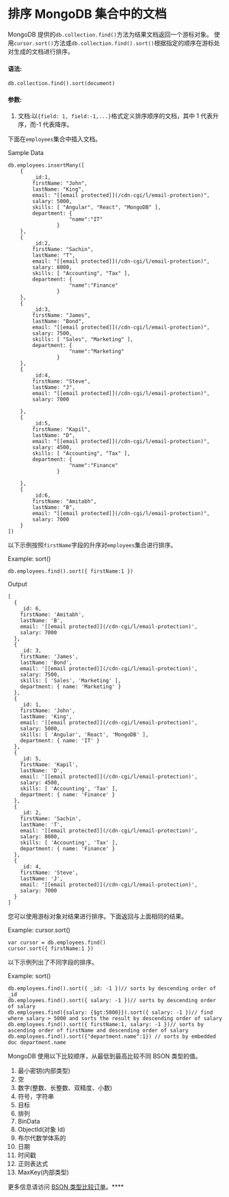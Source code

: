 # 排序 MongoDB 集合中的文档



MongoDB 提供的`db.collection.find()`方法为结果文档返回一个游标对象。 使用`cursor.sort()`方法或`db.collection.find().sort()`根据指定的顺序在游标处对生成的文档进行排序。

#### 语法:

```
db.collection.find().sort(document)
```

#### 参数:

1.  文档:以`{field: 1, field:-1,...}`格式定义排序顺序的文档，其中 1 代表升序，而-1 代表降序。

下面在`employees`集合中插入文档。

Sample Data 

```
db.employees.insertMany([
    { 
        _id:1,
        firstName: "John",
        lastName: "King",
        email: "[[email protected]](/cdn-cgi/l/email-protection)",
        salary: 5000,
        skills: [ "Angular", "React", "MongoDB" ],
        department: { 
                    "name":"IT" 
                }
    },
    { 
        _id:2,
        firstName: "Sachin",
        lastName: "T",
        email: "[[email protected]](/cdn-cgi/l/email-protection)",
        salary: 8000,
        skills: [ "Accounting", "Tax" ],
        department: { 
                    "name":"Finance" 
                }
    },
    { 
        _id:3,
        firstName: "James",
        lastName: "Bond",
        email: "[[email protected]](/cdn-cgi/l/email-protection)",
        salary: 7500,
        skills: [ "Sales", "Marketing" ],
        department: { 
                    "name":"Marketing" 
                }
    },
    { 
        _id:4,
        firstName: "Steve",
        lastName: "J",
        email: "[[email protected]](/cdn-cgi/l/email-protection)",
        salary: 7000

    },
    { 
        _id:5,
        firstName: "Kapil",
        lastName: "D",
        email: "[[email protected]](/cdn-cgi/l/email-protection)",
        salary: 4500,
        skills: [ "Accounting", "Tax" ],
        department: { 
                    "name":"Finance" 
                }

    },
    { 
        _id:6,
        firstName: "Amitabh",
        lastName: "B",
        email: "[[email protected]](/cdn-cgi/l/email-protection)",
        salary: 7000
    }
]) 
```

以下示例按照`firstName`字段的升序对`employees`集合进行排序。

Example: sort() 

```
db.employees.find().sort({ firstName:1 }) 
```

Output

```
[
  {
    _id: 6,
    firstName: 'Amitabh',
    lastName: 'B',
    email: '[[email protected]](/cdn-cgi/l/email-protection)',
    salary: 7000
  },
  {
    _id: 3,
    firstName: 'James',
    lastName: 'Bond',
    email: '[[email protected]](/cdn-cgi/l/email-protection)',
    salary: 7500,
    skills: [ 'Sales', 'Marketing' ],
    department: { name: 'Marketing' }
  },
  {
    _id: 1,
    firstName: 'John',
    lastName: 'King',
    email: '[[email protected]](/cdn-cgi/l/email-protection)',
    salary: 5000,
    skills: [ 'Angular', 'React', 'MongoDB' ],
    department: { name: 'IT' }
  },
  {
    _id: 5,
    firstName: 'Kapil',
    lastName: 'D',
    email: '[[email protected]](/cdn-cgi/l/email-protection)',
    salary: 4500,
    skills: [ 'Accounting', 'Tax' ],
    department: { name: 'Finance' }
  },
  {
    _id: 2,
    firstName: 'Sachin',
    lastName: 'T',
    email: '[[email protected]](/cdn-cgi/l/email-protection)',
    salary: 8000,
    skills: [ 'Accounting', 'Tax' ],
    department: { name: 'Finance' }
  },
  {
    _id: 4,
    firstName: 'Steve',
    lastName: 'J',
    email: '[[email protected]](/cdn-cgi/l/email-protection)',
    salary: 7000
  }
] 
```

您可以使用游标对象对结果进行排序。下面返回与上面相同的结果。

Example: cursor.sort() 

```
var cursor = db.employees.find()
cursor.sort({ firstName:1 }) 
```

以下示例列出了不同字段的排序。

Example: sort() 

```
db.employees.find().sort({ _id: -1 })// sorts by descending order of _id
db.employees.find().sort({ salary: -1 })// sorts by descending order of salary
db.employees.find({salary: {$gt:5000}}).sort({ salary: -1 })// find where salary > 5000 and sorts the result by descending order of salary
db.employees.find().sort({ firstName:1, salary: -1 })// sorts by ascending order of firstName and descending order of salary
db.employees.find().sort({"department.name":1}) // sorts by embedded doc department.name 
```

MongoDB 使用以下比较顺序，从最低到最高比较不同 BSON 类型的值。

1.  最小密钥(内部类型)
2.  空
3.  数字(整数、长整数、双精度、小数)
4.  符号，字符串
5.  目标
6.  排列
7.  BinData
8.  ObjectId(对象 Id)
9.  布尔代数学体系的
10.  日期
11.  时间戳
12.  正则表达式
13.  MaxKey(内部类型)

更多信息请访问 [BSON 类型比较订单](https://docs.mongodb.com/manual/reference/bson-type-comparison-order/)。****